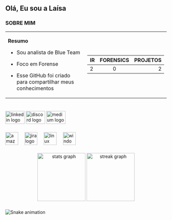 <h2 align="left">Olá, Eu sou a Laísa</h2>

### SOBRE MIM

<div align="center">

<table>
  <tr>
    <!-- Coluna 1: Lista -->
    <td>

**Resumo**
- Sou analista de Blue Team  
- Foco em Forense  
- Esse GitHub foi criado para compartilhar meus conhecimentos  

    </td>

    <!-- Coluna 2: Tabela -->
    <td>

| IR        | FORENSICS  | PROJETOS |
|:----------|:----------:|---------:|
|     2     |     0      |     2    |

  </td>
  </tr>
</table>

</div>

###

<br clear="both">

<div align="left">
  <img src="https://raw.githubusercontent.com/maurodesouza/profile-readme-generator/master/src/assets/icons/social/linkedin/default.svg" width="60" height="40" alt="linkedin logo"  />
  <img src="https://raw.githubusercontent.com/maurodesouza/profile-readme-generator/master/src/assets/icons/social/discord/default.svg" width="60" height="40" alt="discord logo"  />
  <img src="https://raw.githubusercontent.com/maurodesouza/profile-readme-generator/master/src/assets/icons/social/medium/default.svg" width="60" height="40" alt="medium logo"  />
</div>

###

<div align="left">
  <img src="https://skillicons.dev/icons?i=aws" height="40" alt="amazonwebservices logo"  />
  <img width="12" />
  <img src="https://cdn.simpleicons.org/jira/0052CC" height="40" alt="jira logo"  />
  <img width="12" />
  <img src="https://skillicons.dev/icons?i=linux" height="40" alt="linux logo"  />
  <img width="12" />
  <img src="https://cdn.jsdelivr.net/gh/devicons/devicon/icons/windows8/windows8-original.svg" height="40" alt="windows8 logo"  />
</div>

###

<div align="center">
  <img src="https://github-readme-stats.vercel.app/api?username=laisamichelly&hide_title=false&hide_rank=false&show_icons=false&include_all_commits=true&count_private=true&disable_animations=false&theme=calm&locale=en&hide_border=false&order=1" height="150" alt="stats graph"  />
  <img src="https://streak-stats.demolab.com?user=laisamichelly&locale=en&mode=daily&theme=calm&hide_border=false&border_radius=5&order=3" height="150" alt="streak graph"  />
</div>

###

<img src="https://raw.githubusercontent.com/laisamichelly/laisamichelly/output/snake.svg" alt="Snake animation" />

###
